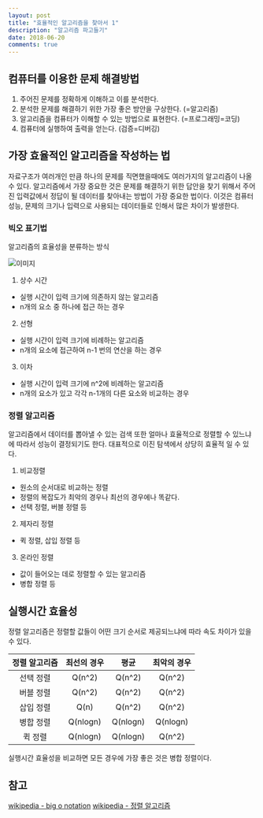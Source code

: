 ```yaml
---
layout: post
title: "효율적인 알고리즘을 찾아서 1"
description: "알고리즘 파고들기"
date: 2018-06-20
comments: true
---
```


## 컴퓨터를 이용한 문제 해결방법
1. 주어진 문제를 정확하게 이해하고 이를 분석한다.
2. 분석한 문제를 해결하기 위한 가장 좋은 방안을 구상한다. (=알고리즘)
3. 알고리즘을 컴퓨터가 이해할 수 있는 방법으로 표현한다. (=프로그래밍=코딩)
4. 컴퓨터에 실행하여 출력을 얻는다. (검증=디버깅)

## 가장 효율적인 알고리즘을 작성하는 법

자료구조가 여러개인 만큼 하나의 문제를 직면했을때에도 여러가지의 알고리즘이 나올 수 있다. 알고리즘에서 가장 중요한 것은 문제를 해결하기 위한 답안을 찾기 위해서 주어진 입력값에서 
정답이 될 데이터를 찾아내는 방법이 가장 중요한 법이다. 
이것은 컴퓨터 성능, 문제의 크기나 입력으로 사용되는 데이터들로 인해서 많은 차이가 발생한다.


### 빅오 표기법
알고리즘의 효율성을 분류하는 방식 

![이미지](https://upload.wikimedia.org/wikipedia/commons/thumb/7/7e/Comparison_computational_complexity.svg/512px-Comparison_computational_complexity.svg.png)

1. 상수 시간
- 실행 시간이 입력 크기에 의존하지 않는 알고리즘
- n개의 요소 중 하나에 접근 하는 경우

2. 선형
- 실행 시간이 입력 크기에 비례하는 알고리즘
- n개의 요소에 접근하여 n-1 번의 연산을 하는 경우

3. 이차
- 실행 시간이 입력 크기에 n^2에 비례하는 알고리즘
- n개의 요소가 있고 각각 n-1개의 다른 요소와 비교하는 경우


### 정렬 알고리즘
알고리즘에서 데이터를 뽑아낼 수 있는 검색 또한 얼마나 효율적으로 정렬할 수 있느냐 에 따라서 성능이 결정되기도 한다.
대표적으로 이진 탐색에서 상당히 효율적 일 수 있다.

1. 비교정렬
- 원소의 순서대로 비교하는 정렬
- 정렬의 복잡도가 최악의 경우나 최선의 경우에나 똑같다.
- 선택 정렬, 버블 정렬 등

2. 제자리 정렬
- 퀵 정렬, 삽입 정렬 등
  
3. 온라인 정렬
- 값이 들어오는 데로 정렬할 수 있는 알고리즘
- 병합 정렬 등

## 실행시간 효율성
정렬 알고리즘은 정렬할 값들이 어떤 크기 순서로 제공되느냐에 따라 속도 차이가 있을 수 있다.

|정렬 알고리즘|최선의 경우|평균|최악의 경우|
| :--------: | :------: | :--------: | :--------: |
|선택 정렬|Q(n^2)|Q(n^2)|Q(n^2)|
|버블 정렬|Q(n^2)|Q(n^2)|Q(n^2)|
|삽입 정렬|Q(n)|Q(n^2)|Q(n^2)|
|병합 정렬|Q(nlogn)|Q(nlogn)|Q(nlogn)|
|퀵 정렬|Q(nlogn)|Q(nlogn)|Q(n^2)|

실행시간 효율성을 비교하면 모든 경우에 가장 좋은 것은 병합 정렬이다.


## 참고

[wikipedia - big o notation](https://en.wikipedia.org/wiki/Big_O_notation)
[wikipedia - 정렬 알고리즘](https://ko.wikipedia.org/wiki/%EC%A0%95%EB%A0%AC_%EC%95%8C%EA%B3%A0%EB%A6%AC%EC%A6%98)

